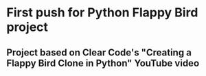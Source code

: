 # First push for Python Flappy Bird project
## Project based on Clear Code's "Creating a Flappy Bird Clone in Python" YouTube video